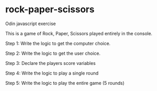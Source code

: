# rock-paper-scissors
Odin javascript exercise

This is a game of Rock, Paper, Scissors played entirely in the console. 

Step 1: Write the logic to get the computer choice.

Step 2: Write the logic to get the user choice.

Step 3: Declare the players score variables 

Step 4: Write the logic to play a single round 

Step 5: Write the logic to play the entire game (5 rounds)
